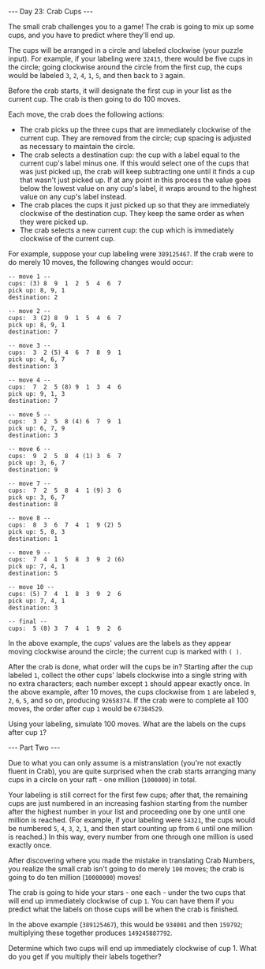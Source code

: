 ﻿--- Day 23: Crab Cups ---

The small crab challenges you to a game! The crab is going to mix up some cups, and you have to predict where they'll end up.

The cups will be arranged in a circle and labeled clockwise (your puzzle input). For example, if your labeling were `32415`, there would be five cups in the circle; going clockwise around the circle from the first cup, the cups would be labeled `3`, `2`, `4`, `1`, `5`, and then back to `3` again.

Before the crab starts, it will designate the first cup in your list as the current cup. The crab is then going to do 100 moves.

Each move, the crab does the following actions:

- The crab picks up the three cups that are immediately clockwise of the current cup. They are removed from the circle; cup spacing is adjusted as necessary to maintain the circle.
- The crab selects a destination cup: the cup with a label equal to the current cup's label minus one. If this would select one of the cups that was just picked up, the crab will keep subtracting one until it finds a cup that wasn't just picked up. If at any point in this process the value goes below the lowest value on any cup's label, it wraps around to the highest value on any cup's label instead.
- The crab places the cups it just picked up so that they are immediately clockwise of the destination cup. They keep the same order as when they were picked up.
- The crab selects a new current cup: the cup which is immediately clockwise of the current cup.

For example, suppose your cup labeling were `389125467`. If the crab were to do merely 10 moves, the following changes would occur:

	-- move 1 --
	cups: (3) 8  9  1  2  5  4  6  7
	pick up: 8, 9, 1
	destination: 2

	-- move 2 --
	cups:  3 (2) 8  9  1  5  4  6  7
	pick up: 8, 9, 1
	destination: 7

	-- move 3 --
	cups:  3  2 (5) 4  6  7  8  9  1
	pick up: 4, 6, 7
	destination: 3

	-- move 4 --
	cups:  7  2  5 (8) 9  1  3  4  6
	pick up: 9, 1, 3
	destination: 7

	-- move 5 --
	cups:  3  2  5  8 (4) 6  7  9  1
	pick up: 6, 7, 9
	destination: 3

	-- move 6 --
	cups:  9  2  5  8  4 (1) 3  6  7
	pick up: 3, 6, 7
	destination: 9

	-- move 7 --
	cups:  7  2  5  8  4  1 (9) 3  6
	pick up: 3, 6, 7
	destination: 8

	-- move 8 --
	cups:  8  3  6  7  4  1  9 (2) 5
	pick up: 5, 8, 3
	destination: 1

	-- move 9 --
	cups:  7  4  1  5  8  3  9  2 (6)
	pick up: 7, 4, 1
	destination: 5

	-- move 10 --
	cups: (5) 7  4  1  8  3  9  2  6
	pick up: 7, 4, 1
	destination: 3

	-- final --
	cups:  5 (8) 3  7  4  1  9  2  6

In the above example, the cups' values are the labels as they appear moving clockwise around the circle; the current cup is marked with `( )`.

After the crab is done, what order will the cups be in? Starting after the cup labeled `1`, collect the other cups' labels clockwise into a single string with no extra characters; each number except `1` should appear exactly once. In the above example, after 10 moves, the cups clockwise from `1` are labeled `9`, `2`, `6`, `5`, and so on, producing `92658374`. If the crab were to complete all 100 moves, the order after cup `1` would be `67384529`.

Using your labeling, simulate 100 moves. What are the labels on the cups after cup `1`?

--- Part Two ---

Due to what you can only assume is a mistranslation (you're not exactly fluent in Crab), you are quite surprised when the crab starts arranging many cups in a circle on your raft - one million (`1000000`) in total.

Your labeling is still correct for the first few cups; after that, the remaining cups are just numbered in an increasing fashion starting from the number after the highest number in your list and proceeding one by one until one million is reached. (For example, if your labeling were `54321`, the cups would be numbered `5`, `4`, `3`, `2`, `1`, and then start counting up from `6` until one million is reached.) In this way, every number from one through one million is used exactly once.

After discovering where you made the mistake in translating Crab Numbers, you realize the small crab isn't going to do merely `100` moves; the crab is going to do ten million (`10000000`) moves!

The crab is going to hide your stars - one each - under the two cups that will end up immediately clockwise of cup `1`. You can have them if you predict what the labels on those cups will be when the crab is finished.

In the above example (`389125467`), this would be `934001` and then `159792`; multiplying these together produces `149245887792`.

Determine which two cups will end up immediately clockwise of cup 1. What do you get if you multiply their labels together?

